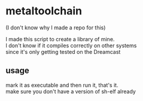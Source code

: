 # metaltoolchain
(I don't know why I made a repo for this)<br/>

I made this script to create a library of mine.<br/>
I don't know if it compiles correctly on other systems<br/>
since it's only getting tested on the Dreamcast<br/>

## usage
mark it as executable and then run it, that's it.<br/>
make sure you don't have a version of sh-elf already<br/> 
